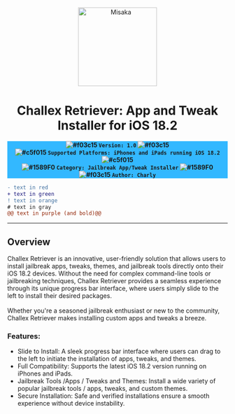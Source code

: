 <br>
<p align="center">
<img src="https://xookz.com/challex-images/challexlogo.png" alt="Misaka" height="180" width="180"/>
</p>
<h1 align="center">Challex Retriever: App and Tweak Installer for iOS 18.2</h1>


  
<div align="center" style= "background-color: #33b8ff;"><b>
  
 ![#f03c15](https://placehold.co/15x15/f03c15/f03c15.png) `Version: 1.0` ![#f03c15](https://placehold.co/15x15/f03c15/f03c15.png)<br>
![#c5f015](https://placehold.co/15x15/c5f015/c5f015.png) `Supported Platforms: iPhones and iPads running iOS 18.2` ![#c5f015](https://placehold.co/15x15/c5f015/c5f015.png) <br> 
![#1589F0](https://placehold.co/15x15/1589F0/1589F0.png) `Category: Jailbreak App/Tweak Installer` ![#1589F0](https://placehold.co/15x15/1589F0/1589F0.png) <br>
  ![#f03c15](https://placehold.co/15x15/f03c15/f03c15.png) `Author: Charly`
  
  </b></div>

  ```diff
- text in red
+ text in green
! text in orange
# text in gray
@@ text in purple (and bold)@@
```

<hr>

  <h2>Overview</h2>

Challex Retriever is an innovative, user-friendly solution that allows users to install jailbreak apps, tweaks, themes, and jailbreak tools directly onto their iOS 18.2 devices. Without the need for complex command-line tools or jailbreaking techniques, Challex Retriever provides a seamless experience through its unique progress bar interface, where users simply slide to the left to install their desired packages.<br><br>
Whether you're a seasoned jailbreak enthusiast or new to the community, Challex Retriever makes installing custom apps and tweaks a breeze.<br>

<h3>Features:</h3>

* Slide to Install: A sleek progress bar interface where users can drag to the left to initiate the installation of apps, tweaks, and themes.
* Full Compatibility: Supports the latest iOS 18.2 version running on iPhones and iPads.
* Jailbreak Tools /Apps / Tweaks and Themes: Install a wide variety of popular jailbreak tools / apps, tweaks, and custom themes.
* Secure Installation: Safe and verified installations ensure a smooth experience without device instability.







